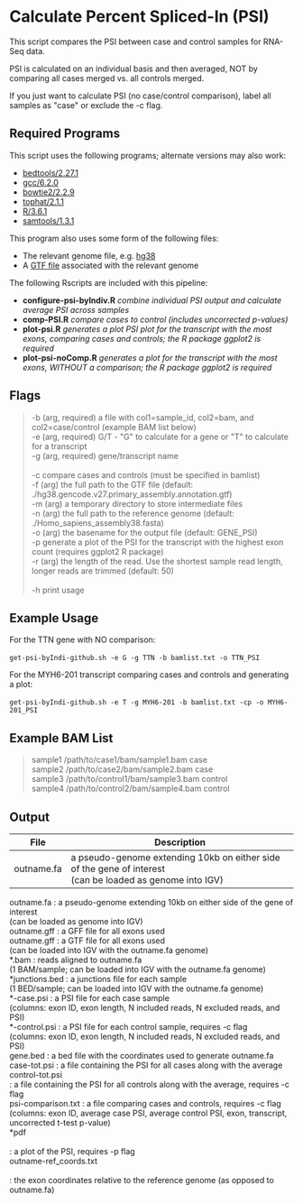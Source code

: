 Calculate Percent Spliced-In (PSI)
==================================

This script compares the PSI between case and control samples for RNA-Seq data.

PSI is calculated on an individual basis and then averaged, NOT by comparing all cases merged vs. all controls merged.

If you just want to calculate PSI (no case/control comparison), label all samples as "case" or exclude the -c flag.

Required Programs
-----------------

This script uses the following programs; alternate versions may also work:

  * [bedtools/2.27.1](https://github.com/arq5x/bedtools2)
  * [gcc/6.2.0](https://linuxfromscratch.org/blfs/view/7.10/general/gcc.html)
  * [bowtie2/2.2.9](http://bowtie-bio.sourceforge.net/bowtie2/index.shtml)
  * [tophat/2.1.1](https://ccb.jhu.edu/software/tophat/index.shtml)
  * [R/3.6.1](https://www.r-project.org/)
  * [samtools/1.3.1](http://www.htslib.org/doc/1.3.1/samtools.html)

This program also uses some form of the following files:

  * The relevant genome file, e.g. [hg38](https://console.cloud.google.com/storage/browser/genomics-public-data/resources/broad/hg38/v0/)
  * A [GTF file](https://www.gencodegenes.org/human/release_27.html) associated with the relevant genome

The following Rscripts are included with this pipeline:

  * **configure-psi-byIndiv.R** *combine individual PSI output and calculate average PSI across samples* 
  * **comp-PSI.R** *compare cases to control (includes uncorrected p-values)*
  * **plot-psi.R** *generates a plot PSI plot for the transcript with the most exons, comparing cases and controls; the R package ggplot2 is required*
  * **plot-psi-noComp.R** *generates a plot for the transcript with the most exons, WITHOUT a comparison; the R package ggplot2 is required*


Flags
-----

> -b (arg, required)     a file with col1=sample_id, col2=bam, and col2=case/control (example BAM list below)<br />
> -e (arg, required)     G/T - \"G\" to calculate for a gene or \"T\" to calculate for a transcript<br />
> -g (arg, required)     gene/transcript name<br />
><br />
> -c                     compare cases and controls (must be specified in bamlist)<br />
> -f (arg)               the full path to the GTF file (default: ./hg38.gencode.v27.primary_assembly.annotation.gtf)<br />
> -m (arg)               a temporary directory to store intermediate files<br />
> -n (arg)               the full path to the reference genome (default: ./Homo_sapiens_assembly38.fasta)<br />
> -o (arg)               the basename for the output file (default: GENE_PSI)<br />
> -p                     generate a plot of the PSI for the transcript with the highest exon count (requires ggplot2 R package)<br />
> -r (arg)               the length of the read. Use the shortest sample read length, longer reads are trimmed (default: 50)<br />
><br />
> -h                     print usage


Example Usage
-------------

For the TTN gene with NO comparison:<br /><br />
    `get-psi-byIndi-github.sh -e G -g TTN -b bamlist.txt -o TTN_PSI`

For the MYH6-201 transcript comparing cases and controls and generating a plot:<br /><br />
    `get-psi-byIndi-github.sh -e T -g MYH6-201 -b bamlist.txt -cp -o MYH6-201_PSI`


Example BAM List
----------------

> sample1	/path/to/case1/bam/sample1.bam	case<br />
> sample2	/path/to/case2/bam/sample2.bam	case<br />
> sample3	/path/to/control1/bam/sample3.bam	control<br />
> sample4	/path/to/control2/bam/sample4.bam	control<br />


Output
------

| File     | Description                                                      |
|----------|------------------------------------------------------------------|
|outname.fa| a pseudo-genome extending 10kb on either side of the gene of interest<br /> (can be loaded as genome into IGV)|
outname.fa
: a pseudo-genome extending 10kb on either side of the gene of interest<br />
(can be loaded as genome into IGV)<br />
outname.gff
: a GFF file for all exons used<br />
outname.gff
: a GTF file for all exons used <br />
(can be loaded into IGV with the outname.fa genome)<br />
*.bam
: reads aligned to outname.fa <br />
(1 BAM/sample; can be loaded into IGV with the outname.fa genome)<br />
*junctions.bed
: a junctions file for each sample<br />
(1 BED/sample; can be loaded into IGV with the outname.fa genome)<br />
*-case.psi
: a PSI file for each case sample <br />
(columns: exon ID, exon length, N included reads, N excluded reads, and PSI)<br /> 
*-control.psi
: a PSI file for each control sample, requires -c flag<br />
(columns: exon ID, exon length, N included reads, N excluded reads, and PSI)<br /> 
gene.bed
: a bed file with the coordinates used to generate outname.fa<br />
case-tot.psi
: a file containing the PSI for all cases along with the average<br />
control-tot.psi		
: a file containing the PSI for all controls along with the average, requires -c flag<br /> 
psi-comparison.txt
: a file comparing cases and controls, requires -c flag<br />
(columns: exon ID, average case PSI, average control PSI, exon, transcript, uncorrected t-test p-value)<br />
*pdf<br />				
: a plot of the PSI, requires -p flag<br />
outname-ref_coords.txt<br /> 	
: the exon coordinates relative to the reference genome (as opposed to outname.fa)



